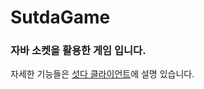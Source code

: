# SutdaGame
<h3>자바 소켓을 활용한 게임 입니다.</h3>
자세한 기능들은 <a href="https://github.com/dbtjsdlf222/SutdaGameClient">섯다 클라이언트</a>에 설명 있습니다.
